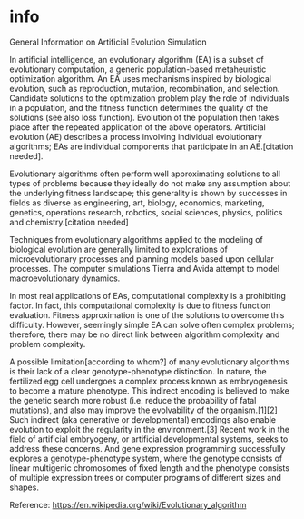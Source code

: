 # info
General Information on Artificial Evolution Simulation


In artificial intelligence, an evolutionary algorithm (EA) is a subset of evolutionary computation, a generic population-based metaheuristic optimization algorithm. An EA uses mechanisms inspired by biological evolution, such as reproduction, mutation, recombination, and selection. Candidate solutions to the optimization problem play the role of individuals in a population, and the fitness function determines the quality of the solutions (see also loss function). Evolution of the population then takes place after the repeated application of the above operators. Artificial evolution (AE) describes a process involving individual evolutionary algorithms; EAs are individual components that participate in an AE.[citation needed].

Evolutionary algorithms often perform well approximating solutions to all types of problems because they ideally do not make any assumption about the underlying fitness landscape; this generality is shown by successes in fields as diverse as engineering, art, biology, economics, marketing, genetics, operations research, robotics, social sciences, physics, politics and chemistry.[citation needed]

Techniques from evolutionary algorithms applied to the modeling of biological evolution are generally limited to explorations of microevolutionary processes and planning models based upon cellular processes. The computer simulations Tierra and Avida attempt to model macroevolutionary dynamics.

In most real applications of EAs, computational complexity is a prohibiting factor. In fact, this computational complexity is due to fitness function evaluation. Fitness approximation is one of the solutions to overcome this difficulty. However, seemingly simple EA can solve often complex problems; therefore, there may be no direct link between algorithm complexity and problem complexity.

A possible limitation[according to whom?] of many evolutionary algorithms is their lack of a clear genotype-phenotype distinction. In nature, the fertilized egg cell undergoes a complex process known as embryogenesis to become a mature phenotype. This indirect encoding is believed to make the genetic search more robust (i.e. reduce the probability of fatal mutations), and also may improve the evolvability of the organism.[1][2] Such indirect (aka generative or developmental) encodings also enable evolution to exploit the regularity in the environment.[3] Recent work in the field of artificial embryogeny, or artificial developmental systems, seeks to address these concerns. And gene expression programming successfully explores a genotype-phenotype system, where the genotype consists of linear multigenic chromosomes of fixed length and the phenotype consists of multiple expression trees or computer programs of different sizes and shapes.

Reference: https://en.wikipedia.org/wiki/Evolutionary_algorithm
